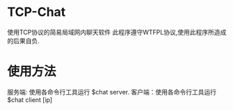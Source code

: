 # TCP-Chat
使用TCP协议的简易局域网内聊天软件
此程序遵守WTFPL协议,使用此程序所造成的后果自负.
# 使用方法
服务端: 使用各命令行工具运行 $chat server.
客户端：使用各命令行工具运行 $chat client [ip]
